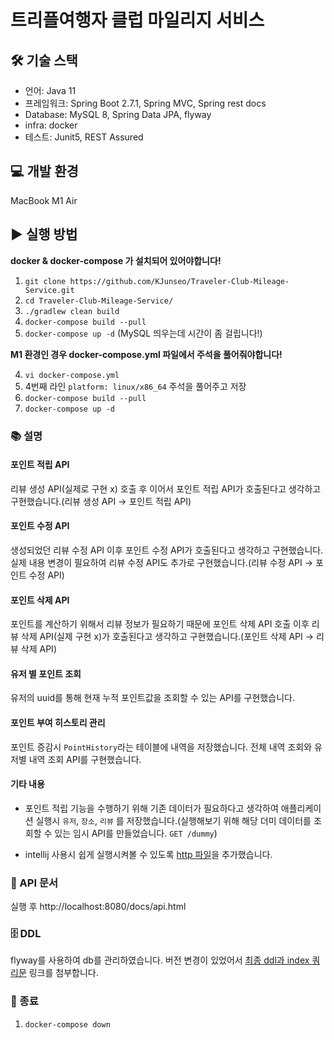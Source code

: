 # 트리플여행자 클럽 마일리지 서비스

## 🛠 기술 스택
- 언어: Java 11
- 프레임워크: Spring Boot 2.7.1, Spring MVC, Spring rest docs
- Database: MySQL 8, Spring Data JPA, flyway
- infra: docker
- 테스트: Junit5, REST Assured

## 💻 개발 환경
MacBook M1 Air

## ▶️ 실행 방법

**docker & docker-compose 가 설치되어 있어야합니다!**

1) `git clone https://github.com/KJunseo/Traveler-Club-Mileage-Service.git`
2) `cd Traveler-Club-Mileage-Service/`
3) `./gradlew clean build`
4) `docker-compose build --pull`
5) `docker-compose up -d` (MySQL 띄우는데 시간이 좀 걸립니다!)

**M1 환경인 경우 docker-compose.yml 파일에서 주석을 풀어줘야합니다!**

4) `vi docker-compose.yml`
5) 4번째 라인 `platform: linux/x86_64` 주석을 풀어주고 저장
6) `docker-compose build --pull`
7) `docker-compose up -d`

### 📚 설명
#### 포인트 적립 API 
리뷰 생성 API(실제로 구현 x) 호출 후 이어서 포인트 적립 API가 호출된다고 생각하고 구현했습니다.(리뷰 생성 API -> 포인트 적립 API)

#### 포인트 수정 API
생성되었던 리뷰 수정 API 이후 포인트 수정 API가 호출된다고 생각하고 구현했습니다. 실제 내용 변경이 필요하여 리뷰 수정 API도 추가로 구현했습니다.(리뷰 수정 API -> 포인트 수정 API)
   
#### 포인트 삭제 API 
포인트를 계산하기 위해서 리뷰 정보가 필요하기 때문에 포인트 삭제 API 호출 이후 리뷰 삭제 API(실제 구현 x)가 호출된다고 생각하고 구현했습니다.(포인트 삭제 API -> 리뷰 삭제 API)

#### 유저 별 포인트 조회
유저의 uuid를 통해 현재 누적 포인트값을 조회할 수 있는 API를 구현했습니다.

#### 포인트 부여 히스토리 관리
포인트 증감시 `PointHistory`라는 테이블에 내역을 저장했습니다. 전체 내역 조회와 유저별 내역 조회 API를 구현했습니다.

#### 기타 내용
- 포인트 적립 기능을 수행하기 위해 기존 데이터가 필요하다고 생각하여 애플리케이션 실행시 `유저`, `장소`, `리뷰` 를 저장했습니다.(실행해보기 위해 해당 더미 데이터를 조회할 수 있는 임시 API를 만들었습니다. `GET /dummy`)

- intellij 사용시 쉽게 실행시켜볼 수 있도록 [http 파일](./http/scenario.http)을 추가했습니다.


### 📝 API 문서
실행 후 http://localhost:8080/docs/api.html

### 🗄 DDL
flyway를 사용하여 db를 관리하였습니다. 버전 변경이 있었어서 [최종 ddl과 index 쿼리문](./src/main/resources/ddl.sql) 링크를 첨부합니다.

### 🔌 종료
1) `docker-compose down`
